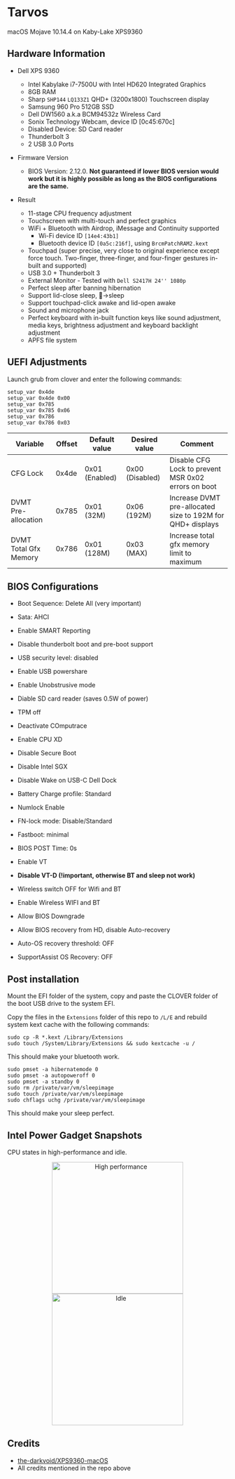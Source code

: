 # Tarvos
macOS Mojave 10.14.4 on Kaby-Lake XPS9360

## Hardware Information
- Dell XPS 9360
    - Intel Kabylake i7-7500U with Intel HD620 Integrated Graphics
    - 8GB RAM
    - Sharp `SHP144` `LQ133Z1` QHD+ (3200x1800) Touchscreen display
    - Samsung 960 Pro 512GB SSD
    - Dell DW1560 a.k.a BCM94532z Wireless Card
    - Sonix Technology Webcam, device ID [0c45:670c]
    - Disabled Device: SD Card reader
    - Thunderbolt 3
    - 2 USB 3.0 Ports

- Firmware Version
    - BIOS Version: 2.12.0. **Not guaranteed if lower BIOS version would work but it is highly possible as long as the BIOS configurations are the same.**

- Result
    - 11-stage CPU frequency adjustment
    - Touchscreen with multi-touch and perfect graphics
    - WiFi + Bluetooth with Airdrop, iMessage and Continuity supported
        - Wi-Fi device ID `[14e4:43b1]`
        - Bluetooth device ID `[0a5c:216f]`, using `BrcmPatchRAM2.kext`
    - Touchpad (super precise, very close to original experience except force touch. Two-finger, three-finger, and four-finger gestures in-built and supported)
    - USB 3.0 + Thunderbolt 3
    - External Monitor - Tested with `Dell S2417H 24'' 1080p`
    - Perfect sleep after banning hibernation
    - Support lid-close sleep, ->sleep
    - Support touchpad-click awake and lid-open awake
    - Sound and microphone jack
    - Perfect keyboard with in-built function keys like sound adjustment, media keys, brightness adjustment and keyboard backlight adjustment
    - APFS file system

## UEFI Adjustments

Launch grub from clover and enter the following commands:

```
setup_var 0x4de
setup_var 0x4de 0x00
setup_var 0x785
setup_var 0x785 0x06
setup_var 0x786
setup_var 0x786 0x03
```


| Variable              | Offset | Default value  | Desired value   | Comment                                                    |
|-----------------------|--------|----------------|-----------------|------------------------------------------------------------|
| CFG Lock              | 0x4de  | 0x01 (Enabled) | 0x00 (Disabled) | Disable CFG Lock to prevent MSR 0x02 errors on boot        |
| DVMT Pre-allocation   | 0x785  | 0x01 (32M)     | 0x06 (192M)     | Increase DVMT pre-allocated size to 192M for QHD+ displays |
| DVMT Total Gfx Memory | 0x786  | 0x01 (128M)    | 0x03 (MAX)      | Increase total gfx memory limit to maximum                 |

## BIOS Configurations
- Boot Sequence: Delete All (very important)
- Sata: AHCI
- Enable SMART Reporting
- Disable thunderbolt boot and pre-boot support
- USB security level: disabled
- Enable USB powershare
- Enable Unobstrusive mode
- Diable SD card reader (saves 0.5W of power)
- TPM off
- Deactivate COmputrace
- Enable CPU XD
- Disable Secure Boot
- Disable Intel SGX

- Disable Wake on USB-C Dell Dock
- Battery Charge profile: Standard
- Numlock Enable
- FN-lock mode: Disable/Standard
- Fastboot: minimal
- BIOS POST Time: 0s
- Enable VT
- **Disable VT-D (!important, otherwise BT and sleep not work)**
- Wireless switch OFF for Wifi and BT
- Enable Wireless WIFI and BT
- Allow BIOS Downgrade
- Allow BIOS recovery from HD, disable Auto-recovery
- Auto-OS recovery threshold: OFF
- SupportAssist OS Recovery: OFF

## Post installation
Mount the EFI folder of the system, copy and paste the CLOVER folder of the boot USB drive to the system EFI.

Copy the files in the `Extensions` folder of this repo to `/L/E` and rebuild system kext cache with the following commands:

```
sudo cp -R *.kext /Library/Extensions
sudo touch /System/Library/Extensions && sudo kextcache -u /
```

This should make your bluetooth work.

```
sudo pmset -a hibernatemode 0
sudo pmset -a autopoweroff 0
sudo pmset -a standby 0
sudo rm /private/var/vm/sleepimage
sudo touch /private/var/vm/sleepimage
sudo chflags uchg /private/var/vm/sleepimage 
```

This should make your sleep perfect.

## Intel Power Gadget Snapshots

CPU states in high-performance and idle.

<p align="center">
  <img src="https://github.com/GeraltShi/Tarvos/blob/master/cpu_snapshot.png" width="300" alt="High performance">
  <img src="https://github.com/GeraltShi/Tarvos/blob/master/cpu_snapshot_idle.png" width="300" alt="Idle">
</p>

## Credits
- [the-darkvoid/XPS9360-macOS](https://github.com/the-darkvoid/XPS9360-macOS)
- All credits mentioned in the repo above
